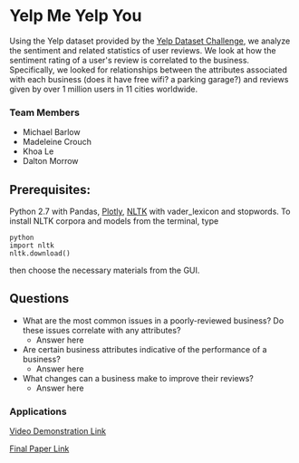 # Yelp Me Yelp You
Using the Yelp dataset provided by the [Yelp Dataset Challenge](https://www.yelp.com/dataset_challenge),
we analyze the sentiment and related statistics of user reviews. We look at how the sentiment rating of a user's review is correlated to the business. Specifically, we looked for relationships between the attributes associated with each business (does it have free wifi? a parking garage?) and reviews given by over 1 million users in 11 cities worldwide.

### Team Members
* Michael Barlow
* Madeleine Crouch 
* Khoa Le
* Dalton Morrow

## Prerequisites:
Python 2.7 with Pandas, [Plotly](https://plot.ly/python/), [NLTK](http://www.nltk.org/install.html) with vader_lexicon and stopwords. To install NLTK corpora and models from the terminal, type

```
python
import nltk
nltk.download()
```

then choose the necessary materials from the GUI.

## Questions
* What are the most common issues in a poorly-reviewed business? Do these issues correlate with any attributes?
  * Answer here
* Are certain business attributes indicative of the performance of a business?
  * Answer here
* What changes can a business make to improve their reviews?
  * Answer here
  
### Applications

[Video Demonstration Link]()

[Final Paper Link]()
